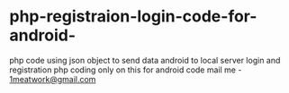# php-registraion-login-code-for-android-
php code using json object to send data android to local server
login and registration php coding only on this for android code mail me - 1meatwork@gmail.com
